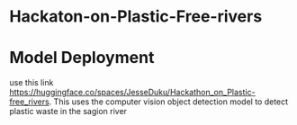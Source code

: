 # Hackaton-on-Plastic-Free-rivers
# Model Deployment 
use this link  https://huggingface.co/spaces/JesseDuku/Hackathon_on_Plastic-free_rivers. This uses the computer vision object detection model to detect plastic waste in the sagion river
